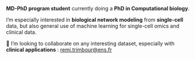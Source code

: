 **MD-PhD program student** currently doing a **PhD in Computational biology**.

I’m especially interested in **biological network modeling** from **single-cell** data, but also general use of machine learning for single-cell omics and clinical data.

💞️ I’m looking to collaborate on any interesting dataset, especially with **clinical applications** : remi.trimbour@ens.fr

<!---
r-trimbour/r-trimbour is a ✨ special ✨ repository because its `README.md` (this file) appears on your GitHub profile.
You can click the Preview link to take a look at your changes.
--->
